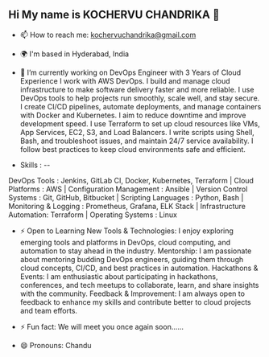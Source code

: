 ## Hi My name is  KOCHERVU CHANDRIKA 👋

- 📫 How to reach me: kochervuchandrika@gmail.com
- 🌍  I'm based in Hyderabad, India

- 🔭 I’m currently working on DevOps Engineer with 3 Years of Cloud Experience I work with AWS DevOps. I build and manage cloud infrastructure to make software delivery faster and more reliable. I use DevOps tools to help projects run smoothly, scale well, and stay secure. I create CI/CD pipelines, automate deployments, and manage containers with Docker and Kubernetes. I aim to reduce downtime and improve development speed. I use Terraform to set up cloud resources like VMs, App Services, EC2, S3, and Load Balancers. I write scripts using Shell, Bash, and troubleshoot issues, and maintain 24/7 service availability. I follow best practices to keep cloud environments safe and efficient. 


- Skills : --

DevOps Tools             : Jenkins, GitLab CI, Docker, Kubernetes, Terraform |
Cloud Platforms          : AWS |
Configuration Management : Ansible |
Version Control Systems  : Git, GitHub, Bitbucket |
Scripting Languages      : Python, Bash |
Monitoring & Logging     : Prometheus, Grafana, ELK Stack |
Infrastructure Automation: Terraform |
Operating Systems        : Linux 


- ⚡  Open to Learning New Tools & Technologies: I enjoy exploring emerging tools and platforms in DevOps, cloud computing, and automation to stay ahead in the industry. Mentorship: I am passionate about mentoring budding DevOps engineers, guiding them through cloud concepts, CI/CD, and best practices in automation. Hackathons & Events: I am enthusiastic about participating in hackathons, conferences, and tech meetups to collaborate, learn, and share insights with the community. Feedback & Improvement: I am always open to feedback to enhance my skills and contribute better to cloud projects and team efforts.

- ⚡ Fun fact: We will meet you once again soon......

- 😄 Pronouns: Chandu

<!-- - 🌱 I’m currently learning new ....
- 👯 I’m looking to collaborate on ...
- 🤔 I’m looking for help with ... 
- 💬 Ask me about ...
- 📫 How to reach me: ...
- 😄 Pronouns: ...
- ⚡ Fun fact: ...
-->


<!--🌍  I'm based in Hyderabad, India
✉️  You can contact me at kochervuchandrika@gmail.com  -->

<!-- Devops Engineer

🚀 DevOps Engineer with 3 Years of Cloud Experience I work with AWS DevOps. I build and manage cloud infrastructure to make software delivery faster and more reliable. I use DevOps tools to help projects run smoothly, scale well, and stay secure. I create CI/CD pipelines, automate deployments, and manage containers with Docker and Kubernetes. I aim to reduce downtime and improve development speed. I use Terraform to set up cloud resources like VMs, App Services, EC2, S3, and Load Balancers. I write scripts using Shell, Bash, and troubleshoot issues, and maintain 24/7 service availability. I follow best practices to keep cloud environments safe and efficient. 

Skills

DevOps Tools             : Jenkins, GitLab CI, Docker, Kubernetes, Terraform
Cloud Platforms          : AWS
Configuration Management : Ansible
Version Control Systems  : Git, GitHub, Bitbucket
Scripting Languages      : Python, Bash
Monitoring & Logging     : Prometheus, Grafana, ELK Stack
Infrastructure Automation: Terraform
Operating Systems        : Linux



⚡  Open to Learning New Tools & Technologies: I enjoy exploring emerging tools and platforms in DevOps, cloud computing, and automation to stay ahead in the industry. Mentorship: I am passionate about mentoring budding DevOps engineers, guiding them through cloud concepts, CI/CD, and best practices in automation. Hackathons & Events: I am enthusiastic about participating in hackathons, conferences, and tech meetups to collaborate, learn, and share insights with the community. Feedback & Improvement: I am always open to feedback to enhance my skills and contribute better to cloud projects and team efforts. -->





